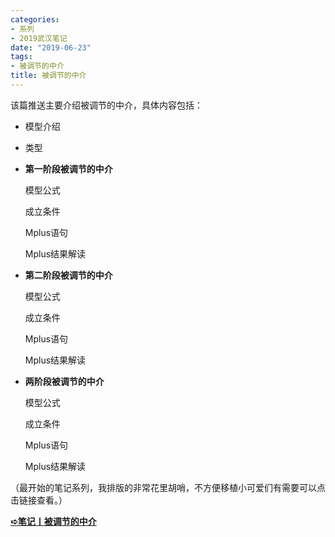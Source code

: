 ```yaml
---
categories:
- 系列
- 2019武汉笔记
date: "2019-06-23"
tags:
- 被调节的中介
title: 被调节的中介
---
```


该篇推送主要介绍被调节的中介，具体内容包括：

<!--more-->

- 模型介绍

- 类型

- **第一阶段被调节的中介**

  模型公式

  成立条件

  Mplus语句

  Mplus结果解读

- **第二阶段被调节的中介**

  模型公式

  成立条件

  Mplus语句

  Mplus结果解读

- **两阶段被调节的中介**

  模型公式

  成立条件

  Mplus语句

  Mplus结果解读

（最开始的笔记系列，我排版的非常花里胡哨，不方便移植小可爱们有需要可以点击链接查看。）

[**➪笔记丨被调节的中介**](https://mp.weixin.qq.com/s?__biz=MzIwMDk1OTM2OQ==&mid=2247484752&idx=1&sn=af766efa0c15ef1655741a99133f21b1&chksm=96f471b6a183f8a05ad3b1887e6569ed3351cf4f56b45b0377360f8b951d95cbf7e635ec034c&token=1026914331&lang=zh_CN&scene=21#wechat_redirect)